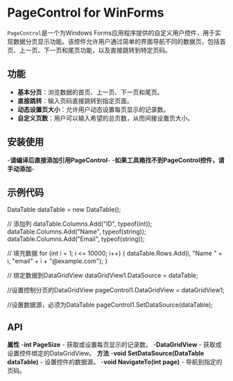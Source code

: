 # PageControl for WinForms

`PageControl`是一个为Windows Forms应用程序提供的自定义用户控件，用于实现数据分页显示功能。该控件允许用户通过简单的界面导航不同的数据页，包括首页、上一页、下一页和尾页功能，以及直接跳转到特定页码。

## 功能

- **基本分页**：浏览数据的首页、上一页、下一页和尾页。
- **直接跳转**：输入页码直接跳转到指定页面。
- **动态设置页大小**：允许用户动态设置每页显示的记录数。
- **自定义页数**：用户可以输入希望的总页数，从而间接设置页大小。

## 安装使用

-**请编译后直接添加引用PageControl**-
-**如果工具箱找不到PageControl控件，请手动添加**-


## 示例代码

DataTable dataTable = new DataTable();

// 添加列
dataTable.Columns.Add("ID", typeof(int));
dataTable.Columns.Add("Name", typeof(string));
dataTable.Columns.Add("Email", typeof(string));

// 填充数据
for (int i = 1; i <= 10000; i++)
{
    dataTable.Rows.Add(i, "Name " + i, "email" + i + "@example.com");
}

// 绑定数据到DataGridView
dataGridView1.DataSource = dataTable;

//设置控制分页的DataGridView
pageControl1.DataGridView = dataGridView1;

//设置数据源，必须为DataTable
pageControl1.SetDataSource(dataTable);

## API
 **属性**
-**int PageSize** - 获取或设置每页显示的记录数。
-**DataGridView** - 获取或设置控件绑定的DataGridView。
 **方法**
-**void SetDataSource(DataTable dataTable)** - 设置控件的数据源。
-**void NavigateTo(int page)** - 导航到指定的页码。



